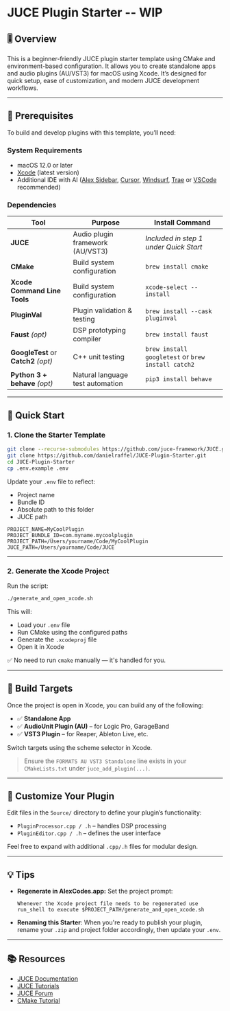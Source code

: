 # JUCE Plugin Starter -- WIP

## 🎚 Overview

This is a beginner-friendly JUCE plugin starter template using CMake and environment-based configuration. It allows you to create standalone apps and audio plugins (AU/VST3) for macOS using Xcode. It’s designed for quick setup, ease of customization, and modern JUCE development workflows.

---

## 🧰 Prerequisites

To build and develop plugins with this template, you’ll need:

### System Requirements
- macOS 12.0 or later
- [Xcode](https://developer.apple.com/download/all/) (latest version)
- Additional IDE with AI ([Alex Sidebar](http://alexcodes.app), [Cursor](http://cursor.com), [Windsurf](http://windsurf.com), [Trae](http://trae.ai) or [VSCode](https://code.visualstudio.com) recommended)

### Dependencies

| Tool            | Purpose                         | Install Command                                 |
|-----------------|----------------------------------|--------------------------------------------------|
| **JUCE**        | Audio plugin framework (AU/VST3) | _Included in step 1 under Quick Start_ |
| **CMake**       | Build system configuration        | `brew install cmake`                            |
| **Xcode Command Line Tools**       | Build system configuration        | `xcode-select --install`                            |
| **PluginVal**   | Plugin validation & testing       | `brew install --cask pluginval`                 |
| **Faust** *(opt)* | DSP prototyping compiler       | `brew install faust`                            |
| **GoogleTest** or **Catch2** *(opt)* | C++ unit testing | `brew install googletest` or `brew install catch2` |
| **Python 3 + behave** *(opt)* | Natural language test automation | `pip3 install behave` |

---

## 🚀 Quick Start

### 1. Clone the Starter Template

```bash
git clone --recurse-submodules https://github.com/juce-framework/JUCE.git
git clone https://github.com/danielraffel/JUCE-Plugin-Starter.git
cd JUCE-Plugin-Starter
cp .env.example .env
````

Update your `.env` file to reflect:

* Project name
* Bundle ID
* Absolute path to this folder
* JUCE path

```env
PROJECT_NAME=MyCoolPlugin
PROJECT_BUNDLE_ID=com.myname.mycoolplugin
PROJECT_PATH=/Users/yourname/Code/MyCoolPlugin
JUCE_PATH=/Users/yourname/Code/JUCE
```

---

### 2. Generate the Xcode Project

Run the script:

```bash
./generate_and_open_xcode.sh
```

This will:

* Load your `.env` file
* Run CMake using the configured paths
* Generate the `.xcodeproj` file
* Open it in Xcode

✅ No need to run `cmake` manually — it's handled for you.

---

## 🧱 Build Targets

Once the project is open in Xcode, you can build any of the following:

* ✅ **Standalone App**
* ✅ **AudioUnit Plugin (AU)** – for Logic Pro, GarageBand
* ✅ **VST3 Plugin** – for Reaper, Ableton Live, etc.

Switch targets using the scheme selector in Xcode.

> Ensure the `FORMATS AU VST3 Standalone` line exists in your `CMakeLists.txt` under `juce_add_plugin(...)`.

---

## 📁 Customize Your Plugin

Edit files in the `Source/` directory to define your plugin’s functionality:

* `PluginProcessor.cpp / .h` – handles DSP processing
* `PluginEditor.cpp / .h` – defines the user interface

Feel free to expand with additional `.cpp/.h` files for modular design.

---

## 💡 Tips

* **Regenerate in AlexCodes.app:**
  Set the project prompt:

  ```text
  Whenever the Xcode project file needs to be regenerated use run_shell to execute $PROJECT_PATH/generate_and_open_xcode.sh
  ```

* **Renaming this Starter**:
  When you're ready to publish your plugin, rename your `.zip` and project folder accordingly, then update your `.env`.

---

## 📚 Resources

* [JUCE Documentation](https://docs.juce.com/)
* [JUCE Tutorials](https://juce.com/learn/tutorials)
* [JUCE Forum](https://forum.juce.com/)
* [CMake Tutorial](https://cmake.org/learn/)

```
